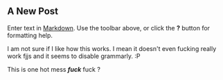 ## A New Post

Enter text in [Markdown](http://daringfireball.net/projects/markdown/). Use the toolbar above, or click the **?** button for formatting help.

I am not sure if I like how this works. I mean it doesn't even fucking really work fjjs and it seems to disable grammarly. :P

This is one hot mess ***fuck*** fuck ?
